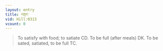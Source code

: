 ```yaml
---
layout: entry
title: འགྲང་
vid: Hill:0313
vcount: 0
---
```

> To satisfy with food; to satiate CD\. To be full (after meals) DK\. To be sated, satiated, to be full TC\.


